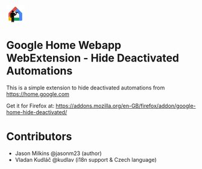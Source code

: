 ![](icon.svg)

# Google Home Webapp WebExtension - Hide Deactivated Automations 

This is a simple extension to hide deactivated automations from https://home.google.com

Get it for Firefox at: https://addons.mozilla.org/en-GB/firefox/addon/google-home-hide-deactivated/

# Contributors
- Jason Milkins @jasonm23 (author)
- Vladan Kudláč @kudlav (i18n support & Czech language)
